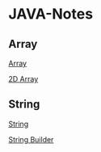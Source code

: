 # JAVA-Notes

## Array

[Array](https://github.com/taraxdev/JAVA-Notes/blob/main/Array/array.md)

[2D Array](https://github.com/taraxdev/JAVA-Notes/blob/main/Array/2D%20Array.md)

## String

[String](https://github.com/taraxdev/JAVA-Notes/blob/main/Strings.md)

[String Builder](https://github.com/taraxdev/JAVA-Notes/blob/main/StringBuilder.md)
